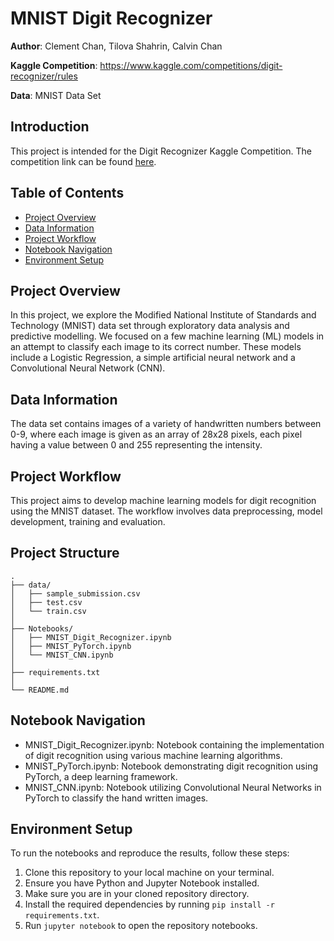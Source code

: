 # MNIST Digit Recognizer

**Author**: Clement Chan, Tilova Shahrin, Calvin Chan 

**Kaggle Competition**: https://www.kaggle.com/competitions/digit-recognizer/rules 

**Data**: MNIST Data Set

## Introduction
This project is intended for the Digit Recognizer Kaggle Competition. The competition link can be found [here](https://www.kaggle.com/competitions/digit-recognizer/rules). 

## Table of Contents
- [Project Overview](#overview)
- [Data Information](#data)
- [Project Workflow](#workflow)
- [Notebook Navigation](#navigation)
- [Environment Setup](#setup)

<a id='overview'></a>
## Project Overview
In this project, we explore the Modified National Institute of Standards and Technology (MNIST) data set through exploratory data analysis and predictive modelling. We focused on a few machine learning (ML) models in an attempt to classify each image to its correct number. These models include a Logistic Regression, a simple artificial neural network and a Convolutional Neural Network (CNN). 

<a id='data'></a>
## Data Information
The data set contains images of a variety of handwritten numbers between 0-9, where each image is given as an array of 28x28 pixels, each pixel having a value between 0 and 255 representing the intensity.

<a id='workflow'></a>
## Project Workflow
This project aims to develop machine learning models for digit recognition using the MNIST dataset. The workflow involves data preprocessing, model development, training and evaluation.

## Project Structure 
    .
    ├── data/                   
    │   ├── sample_submission.csv 
    │   ├── test.csv                      
    │   └── train.csv  
    │
    ├── Notebooks/
    │   ├── MNIST_Digit_Recognizer.ipynb
    │   ├── MNIST_PyTorch.ipynb
    │   └── MNIST_CNN.ipynb
    │
    ├── requirements.txt
    │
    └── README.md

<a id='navigation'></a>
## Notebook Navigation
- MNIST_Digit_Recognizer.ipynb: Notebook containing the implementation of digit recognition using various machine learning algorithms.
- MNIST_PyTorch.ipynb: Notebook demonstrating digit recognition using PyTorch, a deep learning framework.
- MNIST_CNN.ipynb: Notebook utilizing Convolutional Neural Networks in PyTorch to classify the hand written images. 

<a id='setup'></a>
## Environment Setup 
To run the notebooks and reproduce the results, follow these steps:

1. Clone this repository to your local machine on your terminal.
2. Ensure you have Python and Jupyter Notebook installed.
3. Make sure you are in your cloned repository directory. 
4. Install the required dependencies by running `pip install -r requirements.txt`.
5. Run `jupyter notebook` to open the repository notebooks. 
